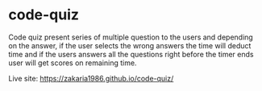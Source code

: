 # code-quiz

Code quiz present series of multiple question to the users and depending on the answer, if the user selects the wrong answers the time will deduct time and if the users answers all the questions right before the timer ends user will get scores on remaining time.

Live site:  https://zakaria1986.github.io/code-quiz/

